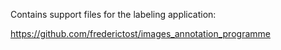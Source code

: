 Contains support files for the labeling application:

https://github.com/frederictost/images_annotation_programme
